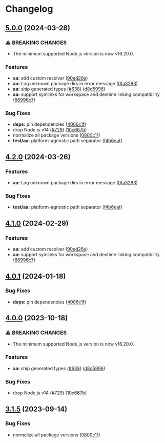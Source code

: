 # Changelog

## [5.0.0](https://github.com/TheMasked0ne/LavaMoat/compare/aa-v4.2.0...aa-v5.0.0) (2024-03-28)


### ⚠ BREAKING CHANGES

* The minimum supported Node.js version is now v16.20.0.

### Features

* **aa:** add custom resolver ([90ed26e](https://github.com/TheMasked0ne/LavaMoat/commit/90ed26e54b62327a240eed47186541afab4aff24))
* **aa:** Log unknown package dirs in error message ([0fa3283](https://github.com/TheMasked0ne/LavaMoat/commit/0fa32832a1022c160a8685d56683bac652ce67a5))
* **aa:** ship generated types ([#638](https://github.com/TheMasked0ne/LavaMoat/issues/638)) ([d8d5996](https://github.com/TheMasked0ne/LavaMoat/commit/d8d5996c82c3bca21bd3091bc1f7b3af8db5f591))
* **aa:** support symlinks for workspace and devtime linking compatibility ([66996c7](https://github.com/TheMasked0ne/LavaMoat/commit/66996c7964fecee08e4fcb0f01ee66047c8d204d))


### Bug Fixes

* **deps:** pin dependencies ([4006c1f](https://github.com/TheMasked0ne/LavaMoat/commit/4006c1f386c3024e8a8092ded9b98ede20de084e))
* drop Node.js v14 ([#729](https://github.com/TheMasked0ne/LavaMoat/issues/729)) ([10c667b](https://github.com/TheMasked0ne/LavaMoat/commit/10c667bd88eaabf60a8fd8e4493cc7676848b201))
* normalize all package versions ([0800c11](https://github.com/TheMasked0ne/LavaMoat/commit/0800c113c3504af312d904c48eb9a6844b10d6b1))
* **test/aa:** platform-agnostic path separator ([f4b6eaf](https://github.com/TheMasked0ne/LavaMoat/commit/f4b6eaf302bc80b017362901a7237e542d143280))

## [4.2.0](https://github.com/LavaMoat/LavaMoat/compare/aa-v4.1.0...aa-v4.2.0) (2024-03-26)


### Features

* **aa:** Log unknown package dirs in error message ([0fa3283](https://github.com/LavaMoat/LavaMoat/commit/0fa32832a1022c160a8685d56683bac652ce67a5))


### Bug Fixes

* **test/aa:** platform-agnostic path separator ([f4b6eaf](https://github.com/LavaMoat/LavaMoat/commit/f4b6eaf302bc80b017362901a7237e542d143280))

## [4.1.0](https://github.com/LavaMoat/LavaMoat/compare/aa-v4.0.1...aa-v4.1.0) (2024-02-29)


### Features

* **aa:** add custom resolver ([90ed26e](https://github.com/LavaMoat/LavaMoat/commit/90ed26e54b62327a240eed47186541afab4aff24))
* **aa:** support symlinks for workspace and devtime linking compatibility ([66996c7](https://github.com/LavaMoat/LavaMoat/commit/66996c7964fecee08e4fcb0f01ee66047c8d204d))

## [4.0.1](https://github.com/LavaMoat/LavaMoat/compare/aa-v4.0.0...aa-v4.0.1) (2024-01-18)


### Bug Fixes

* **deps:** pin dependencies ([4006c1f](https://github.com/LavaMoat/LavaMoat/commit/4006c1f386c3024e8a8092ded9b98ede20de084e))

## [4.0.0](https://github.com/LavaMoat/LavaMoat/compare/aa-v3.1.5...aa-v4.0.0) (2023-10-18)


### ⚠ BREAKING CHANGES

* The minimum supported Node.js version is now v16.20.0.

### Features

* **aa:** ship generated types ([#638](https://github.com/LavaMoat/LavaMoat/issues/638)) ([d8d5996](https://github.com/LavaMoat/LavaMoat/commit/d8d5996c82c3bca21bd3091bc1f7b3af8db5f591))


### Bug Fixes

* drop Node.js v14 ([#729](https://github.com/LavaMoat/LavaMoat/issues/729)) ([10c667b](https://github.com/LavaMoat/LavaMoat/commit/10c667bd88eaabf60a8fd8e4493cc7676848b201))

## [3.1.5](https://github.com/LavaMoat/LavaMoat/compare/aa-v3.1.4...aa-v3.1.5) (2023-09-14)


### Bug Fixes

* normalize all package versions ([0800c11](https://github.com/LavaMoat/LavaMoat/commit/0800c113c3504af312d904c48eb9a6844b10d6b1))
